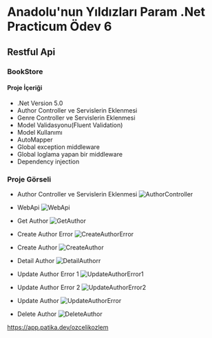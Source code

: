 # Anadolu'nun Yıldızları Param .Net Practicum Ödev 6
## Restful Api
### BookStore
#### Proje İçeriği
- .Net Version 5.0
- Author Controller ve Servislerin Eklenmesi
- Genre Controller ve Servislerin Eklenmesi
- Model Validasyonu(Fluent Validation)
- Model Kullanımı
- AutoMapper
- Global exception middleware
- Global loglama yapan bir middleware
- Dependency injection

### Proje Görseli

* Author Controller ve Servislerin Eklenmesi
![AuthorController](/images/Odev6-1.jpg)

* WebApi
![WebApi](/images/Odev6-2.jpg)

* Get Author
![GetAuthor](/images/Odev6-3.jpg)

* Create Author Error
![CreateAuthorError](/images/Odev6-4.jpg)

* Create Author 
![CreateAuthor](/images/Odev6-5.jpg)

* Detail Author 
![DetailAuthorr](/images/Odev6-6.jpg)

* Update Author Error 1
![UpdateAuthorError1](/images/Odev6-7.jpg)

* Update Author Error 2
![UpdateAuthorError2](/images/Odev6-8.jpg)

* Update Author 
![UpdateAuthorError](/images/Odev6-9.jpg)

* Delete Author 
![DeleteAuthor](/images/Odev6-11.jpg)

https://app.patika.dev/ozcelikozlem


